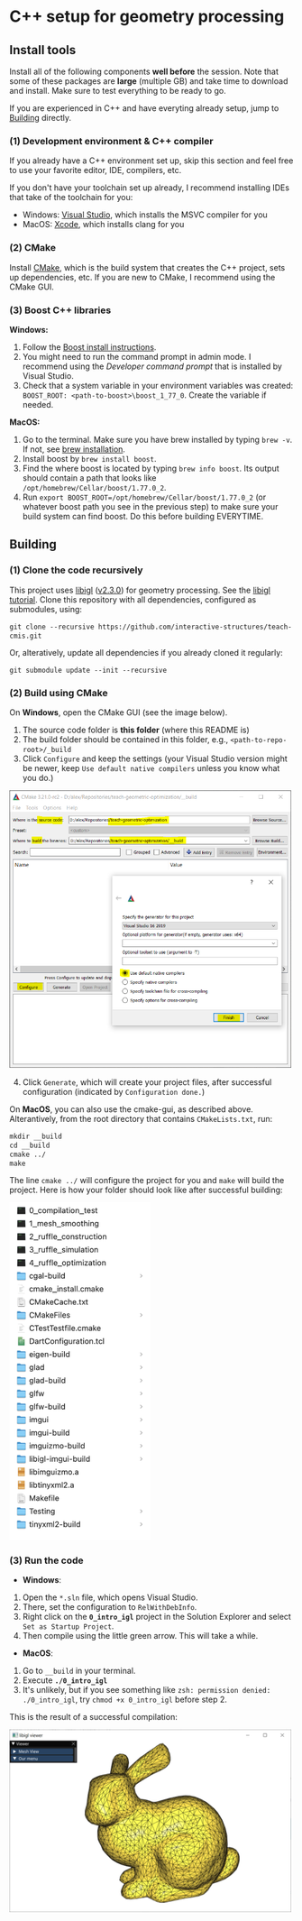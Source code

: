 # C++ setup for geometry processing


## Install tools
Install all of the following components **well before** the session. Note that some of these packages are **large** (multiple GB) and take time to download and install. Make sure to test everything to be ready to go.

If you are experienced in C++ and have everyting already setup, jump to [Building](#building) directly.

### (1) Development environment & C++ compiler
If you already have a C++ environment set up, skip this section and feel free to use your favorite editor, IDE, compilers, etc.  

If you don't have your toolchain set up already, I recommend installing IDEs that take of the toolchain for you:
* Windows: [Visual Studio](https://visualstudio.microsoft.com/vs/community/), which installs the MSVC compiler for you
* MacOS: [Xcode](https://developer.apple.com/xcode/), which installs clang for you

### (2) CMake
Install [CMake](https://cmake.org/download/), which is the build system that creates the C++ project, sets up dependencies, etc. If you are new to CMake, I recommend using the CMake GUI.

### (3) Boost C++ libraries
**Windows:**
1. Follow the [Boost install instructions](https://robots.uc3m.es/installation-guides/install-boost.html#install-boost-windows).
2. You might need to run the command prompt in admin mode. I recommend using the *Developer command prompt* that is installed by Visual Studio.
3. Check that a system variable in your environment variables was created: `BOOST_ROOT: <path-to-boost>\boost_1_77_0`. Create the variable if needed.

**MacOS:** 
1. Go to the terminal. Make sure you have brew installed by typing `brew -v`. If not, see [brew installation](https://docs.brew.sh/Installation).
2. Install boost by `brew install boost`.
3. Find the where boost is located by typing `brew info boost`. Its output should contain a path that looks like `/opt/homebrew/Cellar/boost/1.77.0_2`.
4. Run `export BOOST_ROOT=/opt/homebrew/Cellar/boost/1.77.0_2` (or whatever boost path you see in the previous step) to make sure your build system can find boost. Do this before building EVERYTIME.

## Building

### (1) Clone the code **recursively**

This project uses [libigl](https://github.com/libigl/libigl) ([v2.3.0](https://github.com/libigl/libigl/releases/tag/v2.3.0)) for geometry processing. See the [libigl tutorial](https://libigl.github.io/tutorial/).
Clone this repository with all dependencies, configured as submodules, using:
```
git clone --recursive https://github.com/interactive-structures/teach-cmis.git
```

Or, alteratively, update all dependencies if you already cloned it regularly:
```
git submodule update --init --recursive
```

### (2) Build using CMake
On **Windows**, open the CMake GUI (see the image below). 
1. The source code folder is **this folder** (where this README is)  
2. The build folder should be contained in this folder, e.g., `<path-to-repo-root>/_build`
3. Click `Configure` and keep the settings (your Visual Studio version might be newer, keep `Use default native compilers` unless you know what you do.)

<img src="./_instructions/cmake-gui-initial-config.PNG" width="500"/>

<!-- 4. At the end of the output `Configuration done.`  -->
4. Click `Generate`, which will create your project files, after successful configuration (indicated by `Configuration done.`)


On **MacOS**, you can also use the cmake-gui, as described above. Alterantively, from the root directory that contains `CMakeLists.txt`, run:

```
mkdir __build
cd __build
cmake ../
make
```

<!-- There are some warnings due to changes in the build system of libigl. It still works. After running cmake, the output should be `Configuring done`. -->

The line `cmake ../` will configure the project for you and `make` will build the project. Here is how your folder should look like after successful building: 


<img src="./_instructions/macos-folder-afterbuilding.png" width="250"/>


### (3) Run the code

* **Windows**:
1. Open the `*.sln` file, which opens Visual Studio.
2. There, set the configuration to `RelWithDebInfo`.
3. Right click on the **`0_intro_igl`** project in the Solution Explorer and select `Set as Startup Project`.
4. Then compile using the little green arrow. This will take a while.

* **MacOS**:
1. Go to `__build` in your terminal.
2. Execute **`./0_intro_igl`**
3. It's unlikely, but if you see something like `zsh: permission denied: ./0_intro_igl`, try `chmod +x 0_intro_igl` before step 2.

This is the result of a successful compilation:

<img src="./_instructions/result.PNG" width="500"/>

<!--
Point submodule to a commit (tag) 
https://stackoverflow.com/questions/1777854/how-can-i-specify-a-branch-tag-when-adding-a-git-submodule
-->